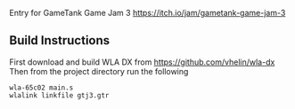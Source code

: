 Entry for GameTank Game Jam 3 https://itch.io/jam/gametank-game-jam-3

Build Instructions
---
First download and build WLA DX from https://github.com/vhelin/wla-dx
Then from the project directory run the following
```
wla-65c02 main.s
wlalink linkfile gtj3.gtr
```
